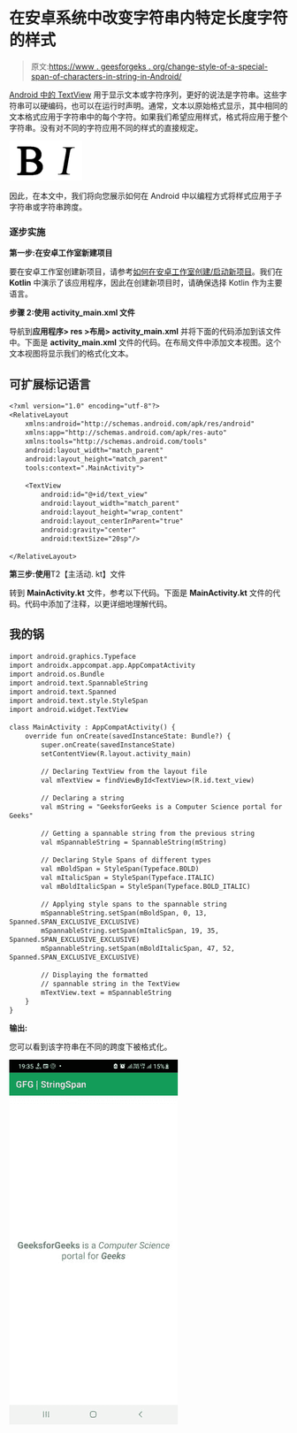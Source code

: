 # 在安卓系统中改变字符串内特定长度字符的样式

> 原文:[https://www . geesforgeks . org/change-style-of-a-special-span-of-characters-in-string-in-Android/](https://www.geeksforgeeks.org/change-style-of-a-particular-span-of-characters-inside-a-string-in-android/)

[Android 中的 TextView](https://www.geeksforgeeks.org/textview-in-kotlin/) 用于显示文本或字符序列，更好的说法是字符串。这些字符串可以硬编码，也可以在运行时声明。通常，文本以原始格式显示，其中相同的文本格式应用于字符串中的每个字符。如果我们希望应用样式，格式将应用于整个字符串。没有对不同的字符应用不同的样式的直接规定。

![](img/c501f1c9f3819d2cf89119e94de2eedb.png)

因此，在本文中，我们将向您展示如何在 Android 中以编程方式将样式应用于子字符串或字符串跨度。

### 逐步实施

**第一步:在安卓工作室新建项目**

要在安卓工作室创建新项目，请参考[如何在安卓工作室创建/启动新项目](https://www.geeksforgeeks.org/android-how-to-create-start-a-new-project-in-android-studio/)。我们在 **Kotlin** 中演示了该应用程序，因此在创建新项目时，请确保选择 Kotlin 作为主要语言。

**步骤 2:使用 activity_main.xml 文件**

导航到**应用程序> res >布局> activity_main.xml** 并将下面的代码添加到该文件中。下面是 **activity_main.xml** 文件的代码。在布局文件中添加文本视图。这个文本视图将显示我们的格式化文本。

## 可扩展标记语言

```
<?xml version="1.0" encoding="utf-8"?>
<RelativeLayout 
    xmlns:android="http://schemas.android.com/apk/res/android"
    xmlns:app="http://schemas.android.com/apk/res-auto"
    xmlns:tools="http://schemas.android.com/tools"
    android:layout_width="match_parent"
    android:layout_height="match_parent"
    tools:context=".MainActivity">

    <TextView
        android:id="@+id/text_view"
        android:layout_width="match_parent"
        android:layout_height="wrap_content"
        android:layout_centerInParent="true"
        android:gravity="center"
        android:textSize="20sp"/>

</RelativeLayout>
```

**第三步:使用**T2【主活动. kt】文件

转到 **MainActivity.kt** 文件，参考以下代码。下面是 **MainActivity.kt** 文件的代码。代码中添加了注释，以更详细地理解代码。

## 我的锅

```
import android.graphics.Typeface
import androidx.appcompat.app.AppCompatActivity
import android.os.Bundle
import android.text.SpannableString
import android.text.Spanned
import android.text.style.StyleSpan
import android.widget.TextView

class MainActivity : AppCompatActivity() {
    override fun onCreate(savedInstanceState: Bundle?) {
        super.onCreate(savedInstanceState)
        setContentView(R.layout.activity_main)

        // Declaring TextView from the layout file
        val mTextView = findViewById<TextView>(R.id.text_view)

        // Declaring a string
        val mString = "GeeksforGeeks is a Computer Science portal for Geeks"

        // Getting a spannable string from the previous string
        val mSpannableString = SpannableString(mString)

        // Declaring Style Spans of different types
        val mBoldSpan = StyleSpan(Typeface.BOLD)
        val mItalicSpan = StyleSpan(Typeface.ITALIC)
        val mBoldItalicSpan = StyleSpan(Typeface.BOLD_ITALIC)

        // Applying style spans to the spannable string
        mSpannableString.setSpan(mBoldSpan, 0, 13, Spanned.SPAN_EXCLUSIVE_EXCLUSIVE)
        mSpannableString.setSpan(mItalicSpan, 19, 35, Spanned.SPAN_EXCLUSIVE_EXCLUSIVE)
        mSpannableString.setSpan(mBoldItalicSpan, 47, 52, Spanned.SPAN_EXCLUSIVE_EXCLUSIVE)

        // Displaying the formatted 
        // spannable string in the TextView
        mTextView.text = mSpannableString
    }
}
```

**输出:**

您可以看到该字符串在不同的跨度下被格式化。

![](img/458981d31a772b0124399601c7e67b6c.png)